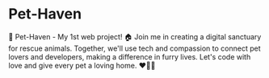 # Pet-Haven
🐾 Pet-Haven - My 1st web project! 🏠  Join me in creating a digital sanctuary for rescue animals. Together, we'll use tech and compassion to connect pet lovers and developers, making a difference in furry lives. Let's code with love and give every pet a loving home. ❤️🌟🚀
